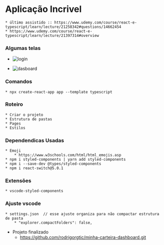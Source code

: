 # Aplicação Incrivel
    * último assistido :: https://www.udemy.com/course/react-e-typescript/learn/lecture/21258342#questions/14662454
    * https://www.udemy.com/course/react-e-typescript/learn/lecture/21397314#overview
### Algumas telas
   * ![login](https://user-images.githubusercontent.com/23580648/156740224-b220b6e4-77a3-4d51-8bb3-5bf78dfa90f6.png)

   * ![dasboard](https://user-images.githubusercontent.com/23580648/156740197-ebcba7bd-f52b-4d65-9f8b-035b2c98a4bf.png)

### Comandos
    * npx create-react-app app --template typescript
### Roteiro
    * Criar o projeto
    * Estrutura de pastas
    * Pages
    * Estilos
### Dependendicas Usadas
    * Emoji
        * https://www.w3schools.com/html/html_emojis.asp
    * npm i styled-components | yarn add styled-components
    * npm i --save-dev @types/styled-components
    * npm i react-switch@5.0.1
### Extensões
    * vscode-styled-components
### Ajuste vscode
    * settings.json  // esse ajuste organiza para não compactar estrutura de pasta
        * "explorer.compactFolders": false,
    
* Projeto finalizado
    * https://github.com/rodrigorgtic/minha-carteira-dashboard.git

